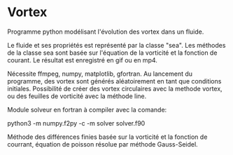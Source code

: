 # Vortex
Programme python modélisant l'évolution des vortex dans un fluide. 

Le fluide et ses propriétés est représenté par la classe "sea". Les méthodes de la classe sea sont basée sur l'équation de la vorticité et la fonction de courant. Le résultat est enregistré en gif ou en mp4. 

Nécessite ffmpeg, numpy, matplotlib, gfortran. Au lancement du programme, des vortex sont générés aléatoirement en tant que conditions initiales. Possibilité de créer des vortex circulaires avec la methode vortex, ou des feuilles de vorticité avec la méthode line. 

Module solveur en fortran à compiler avec la comande:

python3 -m numpy.f2py -c -m solver solver.f90

Méthode des différences finies basée sur la vorticité et la fonction de courrant, équation de poisson résolue par méthode Gauss-Seidel. 
